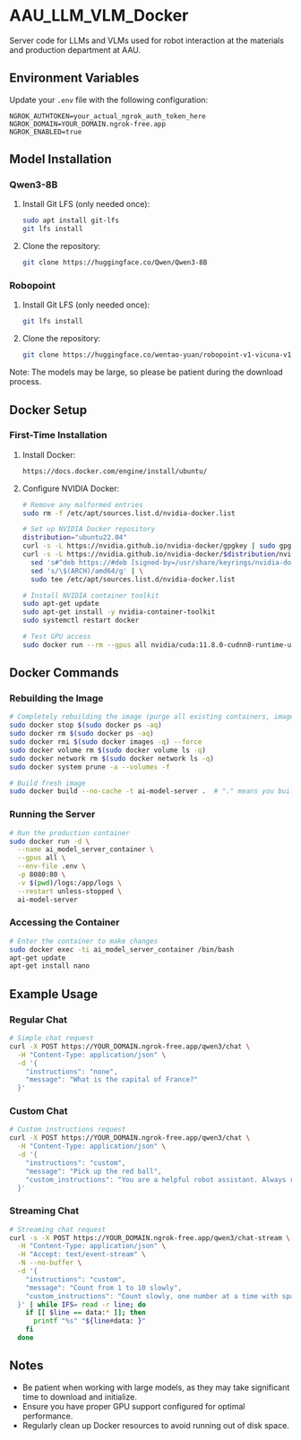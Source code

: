 # AAU_LLM_VLM_Docker

Server code for LLMs and VLMs used for robot interaction at the materials and production department at AAU.

## Environment Variables

Update your `.env` file with the following configuration:

```env
NGROK_AUTHTOKEN=your_actual_ngrok_auth_token_here
NGROK_DOMAIN=YOUR_DOMAIN.ngrok-free.app
NGROK_ENABLED=true
```

## Model Installation

### Qwen3-8B

1. Install Git LFS (only needed once):
   ```bash
   sudo apt install git-lfs
   git lfs install
   ```

2. Clone the repository:
   ```bash
   git clone https://huggingface.co/Qwen/Qwen3-8B
   ```

### Robopoint

1. Install Git LFS (only needed once):
   ```bash
   git lfs install
   ```

2. Clone the repository:
   ```bash
   git clone https://huggingface.co/wentao-yuan/robopoint-v1-vicuna-v1.5-13b
   ```

Note: The models may be large, so please be patient during the download process.

## Docker Setup

### First-Time Installation

1. Install Docker:
   ```bash
   https://docs.docker.com/engine/install/ubuntu/
   ```

2. Configure NVIDIA Docker:

   ```bash
   # Remove any malformed entries
   sudo rm -f /etc/apt/sources.list.d/nvidia-docker.list

   # Set up NVIDIA Docker repository
   distribution="ubuntu22.04"
   curl -s -L https://nvidia.github.io/nvidia-docker/gpgkey | sudo gpg --dearmor -o /usr/share/keyrings/nvidia-docker.gpg
   curl -s -L https://nvidia.github.io/nvidia-docker/$distribution/nvidia-docker.list | \
     sed 's#^deb https://#deb [signed-by=/usr/share/keyrings/nvidia-docker.gpg] https://#' | \
     sed 's/\$(ARCH)/amd64/g' | \
     sudo tee /etc/apt/sources.list.d/nvidia-docker.list

   # Install NVIDIA container toolkit
   sudo apt-get update
   sudo apt-get install -y nvidia-container-toolkit
   sudo systemctl restart docker

   # Test GPU access
   sudo docker run --rm --gpus all nvidia/cuda:11.8.0-cudnn8-runtime-ubuntu20.04 nvidia-smi
   ```

## Docker Commands

### Rebuilding the Image

```bash
# Completely rebuilding the image (purge all existing containers, images, and volumes)
sudo docker stop $(sudo docker ps -aq)
sudo docker rm $(sudo docker ps -aq)
sudo docker rmi $(sudo docker images -q) --force
sudo docker volume rm $(sudo docker volume ls -q)
sudo docker network rm $(sudo docker network ls -q)
sudo docker system prune -a --volumes -f

# Build fresh image
sudo docker build --no-cache -t ai-model-server .  # "." means you build it from the current directory
```

### Running the Server

```bash
# Run the production container
sudo docker run -d \
  --name ai_model_server_container \
  --gpus all \
  --env-file .env \
  -p 8080:80 \
  -v $(pwd)/logs:/app/logs \
  --restart unless-stopped \
  ai-model-server
```

### Accessing the Container

```bash
# Enter the container to make changes
sudo docker exec -ti ai_model_server_container /bin/bash
apt-get update
apt-get install nano
```

## Example Usage

### Regular Chat

```bash
# Simple chat request
curl -X POST https://YOUR_DOMAIN.ngrok-free.app/qwen3/chat \
  -H "Content-Type: application/json" \
  -d '{
    "instructions": "none",
    "message": "What is the capital of France?"
  }'
```

### Custom Chat

```bash
# Custom instructions request
curl -X POST https://YOUR_DOMAIN.ngrok-free.app/qwen3/chat \
  -H "Content-Type: application/json" \
  -d '{
    "instructions": "custom",
    "message": "Pick up the red ball",
    "custom_instructions": "You are a helpful robot assistant. Always respond with enthusiasm and provide clear step-by-step instructions."
  }'
```

### Streaming Chat

```bash
# Streaming chat request
curl -s -X POST https://YOUR_DOMAIN.ngrok-free.app/qwen3/chat-stream \
  -H "Content-Type: application/json" \
  -H "Accept: text/event-stream" \
  -N --no-buffer \
  -d '{
    "instructions": "custom",
    "message": "Count from 1 to 10 slowly",
    "custom_instructions": "Count slowly, one number at a time with spaces between"
  }' | while IFS= read -r line; do
    if [[ $line == data:* ]]; then
      printf "%s" "${line#data: }"
    fi
  done
```

## Notes

- Be patient when working with large models, as they may take significant time to download and initialize.
- Ensure you have proper GPU support configured for optimal performance.
- Regularly clean up Docker resources to avoid running out of disk space.